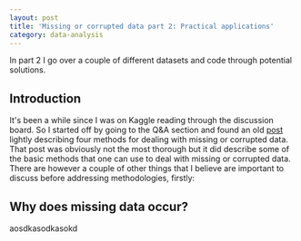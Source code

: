 ```yaml
---
layout: post
title: 'Missing or corrupted data part 2: Practical applications'
category: data-analysis
---
```


In part 2 I go over a couple of different datasets and code through potential solutions.
<!--more-->


## Introduction

It's been a while since I was on Kaggle reading through the discussion board. So I started off by going to the Q&A section and found an old [post](https://www.kaggle.com/discussions/questions-and-answers/173444) lightly describing four methods for dealing with missing or corrupted data. That post was obviously not the most thorough but it did describe some of the basic methods that one can use to deal with missing or corrupted data. There are however a couple of other things that I believe are important to discuss before addressing methodologies, firstly:

## Why does missing data occur?

aosdkasodkasokd
